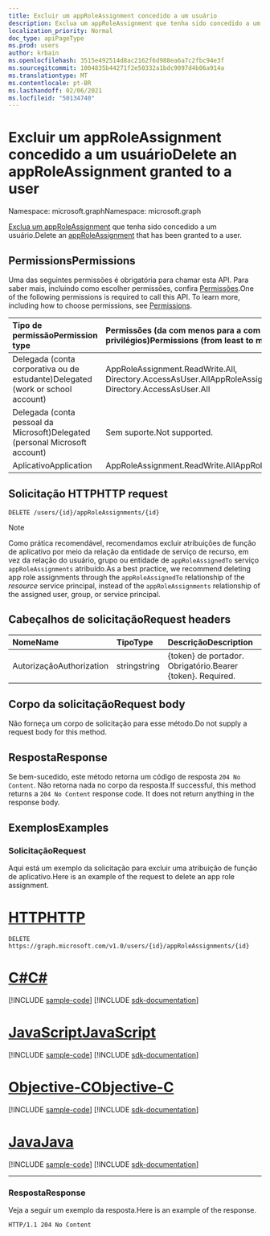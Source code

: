 ```yaml
---
title: Excluir um appRoleAssignment concedido a um usuário
description: Exclua um appRoleAssignment que tenha sido concedido a um usuário.
localization_priority: Normal
doc_type: apiPageType
ms.prod: users
author: krbain
ms.openlocfilehash: 3515e492514d8ac2162f6d988ea6a7c2fbc94e3f
ms.sourcegitcommit: 1004835b44271f2e50332a1bdc9097d4b06a914a
ms.translationtype: MT
ms.contentlocale: pt-BR
ms.lasthandoff: 02/06/2021
ms.locfileid: "50134740"
---
```

# <a name="delete-an-approleassignment-granted-to-a-user"></a><span data-ttu-id="e5384-103">Excluir um appRoleAssignment concedido a um usuário</span><span class="sxs-lookup"><span data-stu-id="e5384-103">Delete an appRoleAssignment granted to a user</span></span>

<span data-ttu-id="e5384-104">Namespace: microsoft.graph</span><span class="sxs-lookup"><span data-stu-id="e5384-104">Namespace: microsoft.graph</span></span>

<span data-ttu-id="e5384-105">[Exclua um appRoleAssignment](../resources/approleassignment.md) que tenha sido concedido a um usuário.</span><span class="sxs-lookup"><span data-stu-id="e5384-105">Delete an [appRoleAssignment](../resources/approleassignment.md) that has been granted to a user.</span></span>

## <a name="permissions"></a><span data-ttu-id="e5384-106">Permissions</span><span class="sxs-lookup"><span data-stu-id="e5384-106">Permissions</span></span>

<span data-ttu-id="e5384-p101">Uma das seguintes permissões é obrigatória para chamar esta API. Para saber mais, incluindo como escolher permissões, confira [Permissões](/graph/permissions-reference).</span><span class="sxs-lookup"><span data-stu-id="e5384-p101">One of the following permissions is required to call this API. To learn more, including how to choose permissions, see [Permissions](/graph/permissions-reference).</span></span>

|<span data-ttu-id="e5384-109">Tipo de permissão</span><span class="sxs-lookup"><span data-stu-id="e5384-109">Permission type</span></span>      | <span data-ttu-id="e5384-110">Permissões (da com menos para a com mais privilégios)</span><span class="sxs-lookup"><span data-stu-id="e5384-110">Permissions (from least to most privileged)</span></span>              |
|:--------------------|:---------------------------------------------------------|
|<span data-ttu-id="e5384-111">Delegada (conta corporativa ou de estudante)</span><span class="sxs-lookup"><span data-stu-id="e5384-111">Delegated (work or school account)</span></span> | <span data-ttu-id="e5384-112">AppRoleAssignment.ReadWrite.All, Directory.AccessAsUser.All</span><span class="sxs-lookup"><span data-stu-id="e5384-112">AppRoleAssignment.ReadWrite.All, Directory.AccessAsUser.All</span></span>    |
|<span data-ttu-id="e5384-113">Delegada (conta pessoal da Microsoft)</span><span class="sxs-lookup"><span data-stu-id="e5384-113">Delegated (personal Microsoft account)</span></span> | <span data-ttu-id="e5384-114">Sem suporte.</span><span class="sxs-lookup"><span data-stu-id="e5384-114">Not supported.</span></span>    |
|<span data-ttu-id="e5384-115">Aplicativo</span><span class="sxs-lookup"><span data-stu-id="e5384-115">Application</span></span> | <span data-ttu-id="e5384-116">AppRoleAssignment.ReadWrite.All</span><span class="sxs-lookup"><span data-stu-id="e5384-116">AppRoleAssignment.ReadWrite.All</span></span> |

## <a name="http-request"></a><span data-ttu-id="e5384-117">Solicitação HTTP</span><span class="sxs-lookup"><span data-stu-id="e5384-117">HTTP request</span></span>

<!-- { "blockType": "ignored" } -->

```http
DELETE /users/{id}/appRoleAssignments/{id}
```

> [!NOTE]
> <span data-ttu-id="e5384-118">Como prática recomendável, recomendamos excluir atribuições de função de aplicativo por meio da relação da entidade de serviço de recurso, em vez da relação do usuário, grupo ou entidade de `appRoleAssignedTo` serviço  `appRoleAssignments` atribuído.</span><span class="sxs-lookup"><span data-stu-id="e5384-118">As a best practice, we recommend deleting app role assignments through the `appRoleAssignedTo` relationship of the _resource_ service principal, instead of the `appRoleAssignments` relationship of the assigned user, group, or service principal.</span></span>

## <a name="request-headers"></a><span data-ttu-id="e5384-119">Cabeçalhos de solicitação</span><span class="sxs-lookup"><span data-stu-id="e5384-119">Request headers</span></span>

| <span data-ttu-id="e5384-120">Nome</span><span class="sxs-lookup"><span data-stu-id="e5384-120">Name</span></span>       | <span data-ttu-id="e5384-121">Tipo</span><span class="sxs-lookup"><span data-stu-id="e5384-121">Type</span></span> | <span data-ttu-id="e5384-122">Descrição</span><span class="sxs-lookup"><span data-stu-id="e5384-122">Description</span></span>|
|:---------------|:--------|:----------|
| <span data-ttu-id="e5384-123">Autorização</span><span class="sxs-lookup"><span data-stu-id="e5384-123">Authorization</span></span>  | <span data-ttu-id="e5384-124">string</span><span class="sxs-lookup"><span data-stu-id="e5384-124">string</span></span>  | <span data-ttu-id="e5384-p102">{token} de portador. Obrigatório.</span><span class="sxs-lookup"><span data-stu-id="e5384-p102">Bearer {token}. Required.</span></span> |

## <a name="request-body"></a><span data-ttu-id="e5384-127">Corpo da solicitação</span><span class="sxs-lookup"><span data-stu-id="e5384-127">Request body</span></span>

<span data-ttu-id="e5384-128">Não forneça um corpo de solicitação para esse método.</span><span class="sxs-lookup"><span data-stu-id="e5384-128">Do not supply a request body for this method.</span></span>

## <a name="response"></a><span data-ttu-id="e5384-129">Resposta</span><span class="sxs-lookup"><span data-stu-id="e5384-129">Response</span></span>

<span data-ttu-id="e5384-p103">Se bem-sucedido, este método retorna um código de resposta `204 No Content`. Não retorna nada no corpo da resposta.</span><span class="sxs-lookup"><span data-stu-id="e5384-p103">If successful, this method returns a `204 No Content` response code. It does not return anything in the response body.</span></span>

## <a name="examples"></a><span data-ttu-id="e5384-132">Exemplos</span><span class="sxs-lookup"><span data-stu-id="e5384-132">Examples</span></span>

### <a name="request"></a><span data-ttu-id="e5384-133">Solicitação</span><span class="sxs-lookup"><span data-stu-id="e5384-133">Request</span></span>

<span data-ttu-id="e5384-134">Aqui está um exemplo da solicitação para excluir uma atribuição de função de aplicativo.</span><span class="sxs-lookup"><span data-stu-id="e5384-134">Here is an example of the request to delete an app role assignment.</span></span>


# <a name="http"></a>[<span data-ttu-id="e5384-135">HTTP</span><span class="sxs-lookup"><span data-stu-id="e5384-135">HTTP</span></span>](#tab/http)
<!-- {
  "blockType": "request",
  "name": "user_delete_approleassignment"
}-->

```http
DELETE https://graph.microsoft.com/v1.0/users/{id}/appRoleAssignments/{id}
```
# <a name="c"></a>[<span data-ttu-id="e5384-136">C#</span><span class="sxs-lookup"><span data-stu-id="e5384-136">C#</span></span>](#tab/csharp)
[!INCLUDE [sample-code](../includes/snippets/csharp/user-delete-approleassignment-csharp-snippets.md)]
[!INCLUDE [sdk-documentation](../includes/snippets/snippets-sdk-documentation-link.md)]

# <a name="javascript"></a>[<span data-ttu-id="e5384-137">JavaScript</span><span class="sxs-lookup"><span data-stu-id="e5384-137">JavaScript</span></span>](#tab/javascript)
[!INCLUDE [sample-code](../includes/snippets/javascript/user-delete-approleassignment-javascript-snippets.md)]
[!INCLUDE [sdk-documentation](../includes/snippets/snippets-sdk-documentation-link.md)]

# <a name="objective-c"></a>[<span data-ttu-id="e5384-138">Objective-C</span><span class="sxs-lookup"><span data-stu-id="e5384-138">Objective-C</span></span>](#tab/objc)
[!INCLUDE [sample-code](../includes/snippets/objc/user-delete-approleassignment-objc-snippets.md)]
[!INCLUDE [sdk-documentation](../includes/snippets/snippets-sdk-documentation-link.md)]

# <a name="java"></a>[<span data-ttu-id="e5384-139">Java</span><span class="sxs-lookup"><span data-stu-id="e5384-139">Java</span></span>](#tab/java)
[!INCLUDE [sample-code](../includes/snippets/java/user-delete-approleassignment-java-snippets.md)]
[!INCLUDE [sdk-documentation](../includes/snippets/snippets-sdk-documentation-link.md)]

---


### <a name="response"></a><span data-ttu-id="e5384-140">Resposta</span><span class="sxs-lookup"><span data-stu-id="e5384-140">Response</span></span>

<span data-ttu-id="e5384-141">Veja a seguir um exemplo da resposta.</span><span class="sxs-lookup"><span data-stu-id="e5384-141">Here is an example of the response.</span></span>

<!-- {
  "blockType": "response",
  "truncated": true
} -->

```http
HTTP/1.1 204 No Content
```

<!-- uuid: 8fcb5dbc-d5aa-4681-8e31-b001d5168d79
2015-10-25 14:57:30 UTC -->
<!--
{
  "type": "#page.annotation",
  "description": "Delete appRoleAssignment",
  "keywords": "",
  "section": "documentation",
  "tocPath": "",
  "suppressions": [
  ]
}
-->

